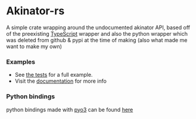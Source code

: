 # Akinator-rs
A simple crate wrapping around the undocumented akinator API,
based off of the preexisting [TypeScript](https://github.com/jgoralcz/aki-api) wrapper and also the python wrapper
which was deleted from github & pypi at the time of making (also what made me want to make my own)

### Examples
- See [the tests](https://github.com/Tom-the-Bomb/akinator-rs/blob/master/tests/test_akinator.rs) for a full example.
- Visit the [documentation](https://docs.rs/akinator-rs/latest/akinator_rs/) for more info

### Python bindings
python bindings made with [pyo3](https://pyo3.rs) can be found [here](https://github.com/Tom-the-Bomb/akinator.py)